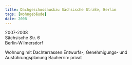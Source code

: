 ```yaml
---
title: Dachgeschossausbau Sächsische Straße, Berlin
tags: [Wohngebäude]
date: 2008
---
```

2007-2008<br/>
Sächsische Str. 6<br/>
Berlin-Wilmersdorf

Wohnung mit Dachterrassen
Entwurfs-, Genehmigungs- und Ausführungsplanung
Bauherrin: privat
